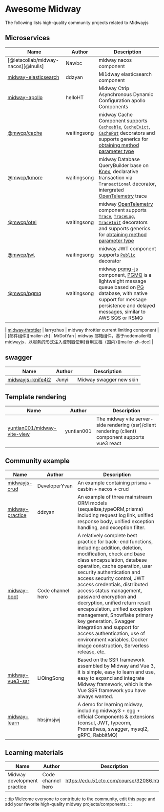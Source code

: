 # Awesome Midway

The following lists high-quality community projects related to Midwayjs

## Microservices

| Name                                         | Author      | Description                                                                                                                                                                                         |
| -------------------------------------------- | ----------- | --------------------------------------------------------------------------------------------------------------------------------------------------------------------------------------------------- |
| [@letscollab/midway-nacos][@lnulls]          | Nawbc       | midway nacos component                                                                                                                                                                              |
| [midway-elasticsearch][midway-elasticsearch] | ddzyan      | Mi1dway elasticsearch component                                                                                                                                                                     |
| [midway-apollo][midway-apollo]               | helloHT     | Midway Ctrip Asynchronous Dynamic Configuration apollo Components                                                                                                                                   |
| [@mwcp/cache][@mwcp/cache]                   | waitingsong | midway Cache Component supports [`Cacheable`][Cacheable], [`CacheEvict`][CacheEvict], [`CachePut`][CachePut] decorators and supports generics for [obtaining method parameter type][cache-generics] |
| [@mwcp/kmore][@mwcp/kmore]                   | waitingsong | midway Database QueryBuilder base on [Knex], declarative transaction via `Transactional` decorator, intergrated [OpenTelemetry] trace                                                               |
| [@mwcp/otel][@mwcp/otel]                     | waitingsong | midway [OpenTelemetry] component supports [`Trace`][Trace], [`TraceLog`][TraceLog], [`TraceInit`][TraceInit] decorators and supports generics for [obtaining method parameter type][otel-generics]  |
| [@mwcp/jwt][@mwcp/jwt]                       | waitingsong | midway JWT component supports [`Public`][jwt-public] decorator                                                                                                                                      |
| [@mwcp/pgmq][@mwcp/pgmq]                     | waitingsong | midway [pqmg-js] component, [PGMQ] is a lightweight message queue based on [PG] database, with native support for message persistence and delayed messages, similar to AWS SQS or RSMQ              |

| [midway-throttler][midway-throttler]         | larryzhuo   | midway throttler current limiting component                                                                                                                                                         |
| [邮件组件][mailer-zh]                        | MrDotYan    | midway 邮箱组件，基于nodemailer和midwayjs，以服务的形式注入控制器使用[食用文档（国内）][mailer-zh-doc]                                                                                              |
## swagger

| Name                                   | Author | Description             |
| -------------------------------------- | ------ | ----------------------- |
| [midwayjs-knife4j2][midwayjs-knife4j2] | Junyi  | Midway swagger new skin |

## Template rendering

| Name                                                       | Author     | Description                                                                                         |
| ---------------------------------------------------------- | ---------- | --------------------------------------------------------------------------------------------------- |
| [yuntian001/midway-vite-view][yuntian001/midway-vite-view] | yuntian001 | The midway vite server-side rendering (ssr)/client rendering (client) component supports vue3 react |

## Community example

| Name                               | Author            | Description                                                                                                                                                                                                                                                                                                                                                                                                                                                                                                                                                                                     |
| ---------------------------------- | ----------------- | ----------------------------------------------------------------------------------------------------------------------------------------------------------------------------------------------------------------------------------------------------------------------------------------------------------------------------------------------------------------------------------------------------------------------------------------------------------------------------------------------------------------------------------------------------------------------------------------------- |
| [midwayjs-crud][midwayjs-crud]     | DeveloperYvan     | An example containing prisma + casbin + nacos + crud                                                                                                                                                                                                                                                                                                                                                                                                                                                                                                                                            |
| [midway-practice][midway-practice] | ddzyan            | An example of three mainstream ORM models (sequelize,typeORM,prisma) including request log link, unified response body, unified exception handling, and exception filter.                                                                                                                                                                                                                                                                                                                                                                                                                       |
| [midway-boot][midway-boot]         | Code channel hero | A relatively complete best practice for back-end functions, including: addition, deletion, modification, check and base class encapsulation, database operation, cache operation, user security authentication and access security control, JWT access credentials, distributed access status management, password encryption and decryption, unified return result encapsulation, unified exception management, Snowflake primary key generation, Swagger integration and support for access authentication, use of environment variables, Docker image construction, Serverless release, etc. |
| [midway-vue3-ssr][midway-vue3-ssr] | LiQingSong        | Based on the SSR framework assembled by Midway and Vue 3, it is simple, easy to learn and use, easy to expand and integrate Midway framework, which is the Vue SSR framework you have always wanted.                                                                                                                                                                                                                                                                                                                                                                                            |
| [midway-learn][midway-learn]       | hbsjmsjwj         | A demo for learning midway, including midway3 + egg + official Components & extensions (consul, JWT, typeorm, Prometheus, swagger, mysql2, gRPC, RabbitMQ)                                                                                                                                                                                                                                                                                                                                                                                                                                      |

## Learning materials

| Name                        | Author            | Description                             |
| --------------------------- | ----------------- | --------------------------------------- |
| Midway development practice | Code channel hero | https://edu.51cto.com/course/32086.html |


:::tip
Welcome everyone to contribute to the community, edit this page and add your favorite high-quality midway projects/components.
:::


[midway-elasticsearch]: https://github.com/ddzyan/midway-elasticsearch
[midway-apollo]: https://github.com/helloHT/midway-apollo
[@letscollab/midway-nacos]: https://github.com/deskbtm-letscollab/midway-nacos
[@mwcp/kmore]: https://github.com/waitingsong/kmore

[@mwcp/cache]: https://github.com/waitingsong/midway-components/tree/main/packages/cache
[Cacheable]: https://github.com/waitingsong/midway-components/blob/main/packages/cache/README.md#cacheable-decorator
[CacheEvict]: https://github.com/waitingsong/midway-components/blob/main/packages/cache/README.md#cacheevict-decorator
[CachePut]: https://github.com/waitingsong/midway-components/blob/main/packages/cache/README.md#cacheput-decorator

[@mwcp/otel]: https://github.com/waitingsong/midway-components/tree/main/packages/otel
[Trace]: https://github.com/waitingsong/midway-components/tree/main/packages/otel#trace-decorator
[TraceLog]: https://github.com/waitingsong/midway-components/tree/main/packages/otel#tracelog-decorator
[TraceInit]: https://github.com/waitingsong/midway-components/tree/main/packages/otel#traceinit-decorator
[otel-generics]: https://github.com/waitingsong/midway-components/tree/main/packages/otel#auto-parameter-type-of-keygenerator-from-generics
[otel-generics-cn]: https://github.com/waitingsong/midway-components/blob/main/packages/otel/README.zh-CN.md#%E4%BB%8E%E6%B3%9B%E5%9E%8B%E5%8F%82%E6%95%B0%E8%87%AA%E5%8A%A8%E8%8E%B7%E5%8F%96%E6%96%B9%E6%B3%95%E8%B0%83%E7%94%A8%E5%8F%82%E6%95%B0%E7%B1%BB%E5%9E%8B
[cache-generics]: https://github.com/waitingsong/midway-components/tree/main/packages/cache#auto-parameter-type-of-keygenerator-from-generics
[cache-generics-cn]: https://github.com/waitingsong/midway-components/blob/main/packages/cache/README.zh-CN.md#%E4%BB%8E%E6%B3%9B%E5%9E%8B%E5%8F%82%E6%95%B0%E8%87%AA%E5%8A%A8%E8%8E%B7%E5%8F%96%E6%96%B9%E6%B3%95%E8%B0%83%E7%94%A8%E5%8F%82%E6%95%B0%E7%B1%BB%E5%9E%8B

[@mwcp/jwt]: https://github.com/waitingsong/midway-components/tree/main/packages/jwt
[jwt-public]: https://github.com/waitingsong/midway-components/blob/main/packages/jwt/README.md#public-decorator

[@mwcp/pgmq]: https://github.com/waitingsong/pgmq-js/tree/main/packages/mwcp-pgmq-js
[PGMQ]: https://tembo-io.github.io/pgmq/
[PG]: https://pigsty.cc/blog/pg/pg-eat-db-world/
[pqmg-js]: https://github.com/waitingsong/pgmq-js/tree/main/packages/pgmq-js

[midwayjs-knife4j2]: https://github.com/fangbao-0418/midway/tree/master/packages/swagger
[yuntian001/midway-vite-view]: https://github.com/yuntian001/midway-vite-view

[midwayjs-crud]: https://github.com/developeryvan/midwayjs-crud
[midway-practice]: https://github.com/ddzyan/midway-practice
[midway-boot]: https://github.com/bestaone/midway-boot
[midway-vue3-ssr]: https://github.com/lqsong/midway-vue3-ssr
[midway-learn]: https://github.com/hbsjmsjwj/midway-learn.git
[midway-throttler]: https://github.com/larryzhuo/midway-throttler

[Knex]: https://knexjs.org/
[OpenTelemetry]: https://github.com/open-telemetry

